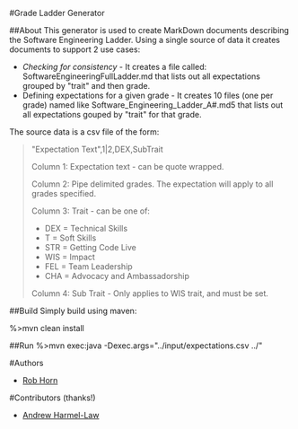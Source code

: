 #Grade Ladder Generator

##About
This generator is used to create MarkDown documents describing the Software Engineering Ladder.  Using a single source of data it creates documents to support 2 use cases:

* _Checking for consistency_ - It creates a file called: SoftwareEngineeringFullLadder.md that lists out all expectations grouped by "trait" and then grade.
* Defining expectations for a given grade - It creates 10 files (one per grade) named like Software_Engineering_Ladder_A#.md5 that lists out all expectations gouped by "trait" for that grade.

The source data is a csv file of the form:

>"Expectation Text",1|2,DEX,SubTrait
> 
>Column 1: Expectation text - can be quote wrapped.
>
>Column 2: Pipe delimited grades.  The expectation will apply to all grades specified.
>
>Column 3: Trait - can be one of:
>
>* DEX = Technical Skills
>* T   = Soft Skills
>* STR = Getting Code Live
>* WIS = Impact
>* FEL = Team Leadership
>* CHA = Advocacy and Ambassadorship
>
>Column 4: Sub Trait - Only applies to WIS trait, and must be set.


##Build
Simply build using maven:

%>mvn clean install

##Run
%>mvn exec:java -Dexec.args="../input/expectations.csv ../"

#Authors
* [Rob Horn](https://github.com/robhorn-capgemini)

#Contributors (thanks!)
* [Andrew Harmel-Law](https://github.com/andrewharmellaw)

